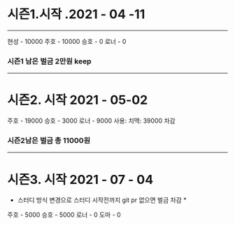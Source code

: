 # 시즌1.시작 .2021 - 04 -11

------------------------------------
현성 - 10000
주호 - 10000
승호 - 0
로너 - 0
### 시즌1 남은 벌금  2만원 keep 
-----------------------------------

# 시즌2. 시작 2021 - 05-02

주호 - 19000
승호 - 3000
로너 - 9000
사용: 치맥: 39000 차감 

### 시즌2남은 벌금 총 11000원

---------------------------------

# 시즌3. 시작 2021 - 07 - 04

* 스터디 방식 변경으로 스터디 시작전까지 git pr 없으면 벌금 차감 *

주호 - 5000 
승호 - 5000
로너 - 0
도마 - 0 
